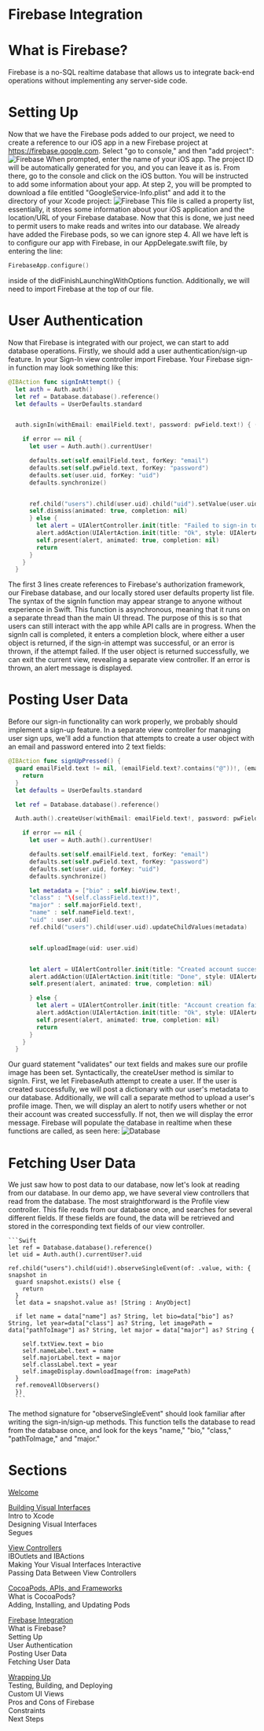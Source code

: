# Firebase Integration

# What is Firebase?
Firebase is a no-SQL realtime database that allows us to integrate back-end operations without implementing any server-side code.

# Setting Up
Now that we have the Firebase pods added to our project, we need to create a reference to our iOS app in a new Firebase project at https://firebase.google.com. Select "go to console," and then "add project":
<img src="workshopImages/firebase.png"
alt="Firebase" />
When prompted, enter the name of your iOS app. The project ID will be automatically generated for you, and you can leave it as is. From there, go to the console and click on the iOS button. You will be instructed to add some information about your app. At step 2, you will be prompted to download a file entitled "GoogleService-Info.plist" and add it to the directory of your Xcode project:
<img src="workshopImages/firebasePlist.png"
alt="Firebase" />
This file is called a property list, essentially, it stores some information about your iOS application and the location/URL of your Firebase database. Now that this is done, we just need to permit users to make reads and writes into our database. We already have added the Firebase pods, so we can ignore step 4. All we have left is to configure our app with Firebase, in our AppDelegate.swift file, by entering the line:
```Swift
FirebaseApp.configure()
```
inside of the didFinishLaunchingWithOptions function. Additionally, we will need to import Firebase at the top of our file.

# User Authentication
Now that Firebase is integrated with our project, we can start to add database operations. Firstly, we should add a user authentication/sign-up feature. In your Sign-In view controller import Firebase. Your Firebase sign-in function may look something like this:

```Swift
@IBAction func signInAttempt() {
  let auth = Auth.auth()
  let ref = Database.database().reference()
  let defaults = UserDefaults.standard


  auth.signIn(withEmail: emailField.text!, password: pwField.text!) { (user, error) in

    if error == nil {
      let user = Auth.auth().currentUser!

      defaults.set(self.emailField.text, forKey: "email")
      defaults.set(self.pwField.text, forKey: "password")
      defaults.set(user.uid, forKey: "uid")
      defaults.synchronize()


      ref.child("users").child(user.uid).child("uid").setValue(user.uid)
      self.dismiss(animated: true, completion: nil)
      } else {
        let alert = UIAlertController.init(title: "Failed to sign-in to account", message: error!.localizedDescription, preferredStyle: UIAlertControllerStyle.alert)
        alert.addAction(UIAlertAction.init(title: "Ok", style: UIAlertActionStyle.default, handler: nil))
        self.present(alert, animated: true, completion: nil)
        return
      }
    }
  }
```
  The first 3 lines create references to Firebase's authorization framework, our Firebase database, and our locally stored user defaults property list file. The syntax of the signIn function may appear strange to anyone without experience in Swift. This function is asynchronous, meaning that it runs on a separate thread than the main UI thread. The purpose of this is so that users can still interact with the app while API calls are in progress. When the signIn call is completed, it enters a completion block, where either a user object is returned, if the sign-in attempt was successful, or an error is thrown, if the attempt failed. If the user object is returned successfully, we can exit the current view, revealing a separate view controller. If an error is thrown, an alert message is displayed.

# Posting User Data
  Before our sign-in functionality can work properly, we probably should implement a sign-up feature. In a separate view controller for managing user sign ups, we'll add a function that attempts to create a user object with an email and password entered into 2 text fields:

  ```Swift
  @IBAction func signUpPressed() {
    guard emailField.text != nil, (emailField.text?.contains("@"))!, (emailField.text?.count)! < 30, (emailField.text?.count)! > 1, (bioView.text?.count)! > 1, (classField.text?.count)! > 1, (majorField.text?.count)! > 1, img != nil else {
      return
    }
    let defaults = UserDefaults.standard

    let ref = Database.database().reference()

    Auth.auth().createUser(withEmail: emailField.text!, password: pwField.text!) { (user, error) in

      if error == nil {
        let user = Auth.auth().currentUser!

        defaults.set(self.emailField.text, forKey: "email")
        defaults.set(self.pwField.text, forKey: "password")
        defaults.set(user.uid, forKey: "uid")
        defaults.synchronize()

        let metadata = ["bio" : self.bioView.text!,
        "class" : "\(self.classField.text!)",
        "major" : self.majorField.text!,
        "name" : self.nameField.text!,
        "uid" : user.uid]
        ref.child("users").child(user.uid).updateChildValues(metadata)


        self.uploadImage(uid: user.uid)


        let alert = UIAlertController.init(title: "Created account successfully", message: "Thanks for joining BingLinks!", preferredStyle: UIAlertControllerStyle.actionSheet)
        alert.addAction(UIAlertAction.init(title: "Done", style: UIAlertActionStyle.default, handler: nil))
        self.present(alert, animated: true, completion: nil)

        } else {
          let alert = UIAlertController.init(title: "Account creation failed", message: error!.localizedDescription, preferredStyle: UIAlertControllerStyle.alert)
          alert.addAction(UIAlertAction.init(title: "Ok", style: UIAlertActionStyle.default, handler: nil))
          self.present(alert, animated: true, completion: nil)
          return
        }
      }
    }
 ```

  Our guard statement "validates" our text fields and makes sure our profile image has been set. Syntactically, the createUser  method is similar to signIn. First, we let FirebaseAuth attempt to create a user. If the user is created successfully, we will post a dictionary with our user's metadata to our database. Additionally, we will call a separate method to upload a user's profile image. Then, we will display an alert to notify users whether or not their account was created successfully. If not, then we will display the error message. Firebase will populate the database in realtime when these functions are called, as seen here:
 <img src="workshopImages/dbStructure.png"
  alt="Database" />

# Fetching User Data
   We just saw how to post data to our database, now let's look at reading from our database. In our demo app, we have several view controllers that read from the database. The most straightforward is the Profile view controller. This file reads from our database once, and searches for several different fields. If these fields are found, the data will be retrieved and stored in the corresponding text fields of our view controller.

    ```Swift
    let ref = Database.database().reference()
    let uid = Auth.auth().currentUser?.uid

    ref.child("users").child(uid!).observeSingleEvent(of: .value, with: { snapshot in
      guard snapshot.exists() else {
        return
      }
      let data = snapshot.value as! [String : AnyObject]

      if let name = data["name"] as? String, let bio=data["bio"] as? String, let year=data["class"] as? String, let imagePath = data["pathToImage"] as? String, let major = data["major"] as? String {

        self.txtView.text = bio
        self.nameLabel.text = name
        self.majorLabel.text = major
        self.classLabel.text = year
        self.imageDisplay.downloadImage(from: imagePath)
      }
      ref.removeAllObservers()
      })
      ```
      
      
   The method signature for "observeSingleEvent" should look familiar after writing the sign-in/sign-up methods. This function tells the database to read from the database once, and look for the keys "name," "bio," "class," "pathToImage," and "major."


  # Sections
  
  <a href="README.md">Welcome</a> <br />
  
  <a href="Visual-Interfaces.md">Building Visual Interfaces</a> <br />
      Intro to Xcode <br />
      Designing Visual Interfaces <br />
      Segues <br />

  <a href="ViewControllers.md">View Controllers</a> <br />
      IBOutlets and IBActions <br />
      Making Your Visual Interfaces Interactive <br />
      Passing Data Between View Controllers <br />


  <a href="Frameworks.md">CocoaPods, APIs, and Frameworks</a> <br />
      What is CocoaPods? <br />
      Adding, Installing, and Updating Pods <br />

  <a href="Firebase.md">Firebase Integration</a> <br />
      What is Firebase? <br />
      Setting Up <br />
      User Authentication <br />
      Posting User Data <br />
      Fetching User Data <br />

  <a href="Conclusion.md">Wrapping Up</a> <br />
      Testing, Building, and Deploying <br />
      Custom UI Views <br />
      Pros and Cons of Firebase <br />
      Constraints <br />
      Next Steps <br />
